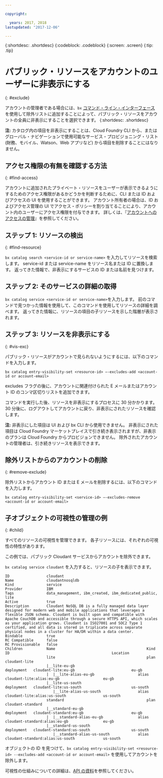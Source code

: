 ```yaml
---

copyright:

  years: 2017, 2018
lastupdated: "2017-12-06"

---
```


{:shortdesc: .shortdesc}
{:codeblock: .codeblock}
{:screen: .screen}
{:tip: .tip}

# パブリック・リソースをアカウントのユーザーに非表示にする
{: #exclude}

アカウントの管理者である場合には、`bx` [コマンド・ライン・インターフェース](/docs/cli/reference/bluemix_cli/bx_cli.html#bluemix_catalog_entry_visibility_set)を使用して除外リストに追加することによって、パブリック・リソースをアカウントの全員に非表示にすることを選択できます。
{:shortdesc: .shortdesc}

**注:** カタログ内の項目を非表示にすることは、Cloud Foundry CLI から、またはグローバル・ナビゲーションで使用可能なサービス・プロビジョニング・リスト (財務、モバイル、Watson、Web アプリなど) から項目を削除することにはなりません。

## アクセス権限の有無を確認する方法
{: #find-access}

アカウントに追加されたプライベート・リソースをユーザーが表示できるようにするためのアクセス権限があるかどうかを判断するために、CLI または ID およびアクセスの UI を使用することができます。 アカウント所有者の場合は、ID およびアクセス管理の UI でアクセス・ポリシーを割り当てることにより、アカウント内のユーザーにアクセス権限を付与できます。 詳しくは、『[アカウントへのアクセスの管理](access.html)』を参照してください。

## ステップ 1: リソースの検出
{: #find-resource}

`bx catalog search <service-id or service-name>` を入力してリソースを検索します。 service-id または service-name をリソース名または ID に置換します。 返ってきた情報で、非表示にするサービスの ID または名前を見つけます。

## ステップ 2: そのサービスの詳細の取得

`bx catalog service <service-id or service-name>`を入力します。 前のコマンドで見つかった情報を使用して、このコマンドを使用してリソースの詳細を調べます。 返ってきた情報に、リソースの項目の子リソースを示した階層が表示されます。

## ステップ 3: リソースを非表示にする
{: #vis-exc}

パブリック・リソースがアカウントで見られないようにするには、以下のコマンドを入力します。

`bx catalog entry-visibility-set <resource-id> —-excludes-add <account-id or account-email>`

excludes フラグの後に、アカウントに関連付けられた E メールまたはアカウント ID のコンマ区切りリストを追加できます。

コマンドを実行した後、リソースを非表示にするプロセスに 30 分かかります。 30 分後に、ログアウトしてアカウントに戻り、非表示にされたリソースを確認します。

**注:** 非表示にした項目は UI および bx CLI から使用できません。 非表示にされた項目は Cloud Foundry マーケットプレイスで引き続き表示されますが、非表示のプランは Cloud Foundry からプロビジョンできません。 除外されたアカウントの管理者は、引き続きリソースを表示できます。

## 除外リストからのアカウントの削除
{: #remove-exclude}

除外リストからアカウント ID または E メールを削除するには、以下のコマンドを入力します。

`bx catalog entry-visibility-set <service-id> —-excludes-remove <account-id or account-email>`

## 子オブジェクトの可視性の管理の例
{: #child}

すべてのリソースの可視性を管理できます。 各子リソースには、それぞれの可視性の特性があります。

この例では、パブリック Cloudant サービスからアカウントを除外できます。

`bx catalog service cloudant` を入力すると、リソースの子を表示できます。

```
ID                 cloudant
Name               cloudantnosqldb
Kind               service
Provider           IBM
Tags               data_management, ibm_created, ibm_dedicated_public, lite
Active             true
Description        Cloudant NoSQL DB is a fully managed data layer designed for modern web and mobile applications that leverages a flexible JSON schema. Cloudant is built upon and compatible with Apache CouchDB and accessible through a secure HTTPS API, which scales as your application grows. Cloudant is ISO27001 and SOC2 Type 1 certified, and all data is stored in triplicate across separate physical nodes in a cluster for HA/DR within a data center.
Bindable           true
RC Compatible      false
RC Provisionable   false
Children           Name                                          Kind         ID                                               Location
                   lite                                          plan         cloudant-lite
                   |__lite-eu-gb                             deployment   cloudant-lite:eu-gb                          eu-gb
                   |  |__lite-alias-eu-gb                    alias        cloudant-lite:alias:eu-gb                    eu-gb
                   |__lite-us-south                          deployment   cloudant-lite:us-south                       us-south
                      |__lite-alias-us-south                 alias        cloudant-lite:alias:us-south                 us-south
                   standard                                      plan         cloudant-standard
                   |__standard-eu-gb                         deployment   cloudant-standard:eu-gb                      eu-gb
                   |  |__standard-alias-eu-gb                alias        cloudant-standard:alias:eu-gb                eu-gb
                   |__standard-us-south                      deployment   cloudant-standard:us-south                   us-south
                      |__standard-alias-us-south             alias        cloudant-standard:alias:us-south             us-south
```

オブジェクトの ID を見つけて、`bx catalog entry-visibility-set <resource-id> --excludes-add <account-id or account-email>` を使用してアカウントを除外します。

可視性の仕組みについての詳細は、[API の資料](https://console.bluemix.net/apidocs/682)を参照してください。
